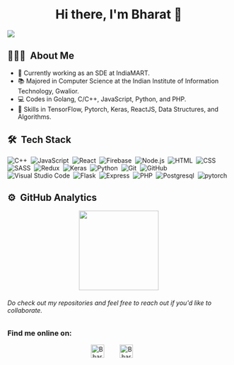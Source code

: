 <h1 align="center">Hi there, I'm Bharat 👋</h1>

![](https://komarev.com/ghpvc/?username=BhCh7051&style=flat-square)

## 👨🏻‍💻 &nbsp;About Me
- 🔭 Currently working as an SDE at IndiaMART.
- 📚 Majored in Computer Science at the Indian Institute of Information Technology, Gwalior.
- 💻 Codes in Golang, C/C++, JavaScript, Python, and PHP.
- 🤹 Skills in TensorFlow, Pytorch, Keras, ReactJS, Data Structures, and Algorithms.

## 🛠 &nbsp;Tech Stack
![C++](https://img.shields.io/badge/-C++-05122A?style=flat&color=00599C&logo=C%2B%2B&logoColor=FFFFFF)&nbsp;
![JavaScript](https://img.shields.io/badge/-JavaScript-05122A?style=flat&color=222222&logo=JavaScript&logoColor=F7DF1E)&nbsp;
![React](https://img.shields.io/badge/-React-05122A?style=flat&color=222222&logo=React&logoColor=61DAFB)&nbsp;
![Firebase](https://img.shields.io/badge/-Firebase-05122A?style=flat&color=222222&logo=Firebase&logoColor=FFCA28)&nbsp;
![Node.js](https://img.shields.io/badge/-Node.js-05122A?style=flat&color=339933&logo=Node.js&logoColor=FFFFFF)&nbsp;
![HTML](https://img.shields.io/badge/-HTML-05122A?style=flat&&color=E34F26&logo=HTML5&logoColor=FFFFFF)&nbsp;
![CSS](https://img.shields.io/badge/-CSS-05122A?style=flat&color=1572B6&logo=CSS3&logoColor=FFFFFF)&nbsp;
![SASS](https://img.shields.io/badge/-SASS-05122A?style=flat&&color=CC6699&logo=Sass&logoColor=FFFFFF)&nbsp;
![Redux](https://img.shields.io/badge/-Redux-05122A?style=flat&color=764ABC&logo=Redux&logoColor=FFFFFF)&nbsp;
![Keras](https://img.shields.io/badge/-Keras-05122A?style=flat&color=D00000&logo=Keras&logoColor=FFFFFF)&nbsp;
![Python](https://img.shields.io/badge/-Python-05122A?style=flat&color=3776AB&logo=Python&logoColor=FFFFFF)&nbsp;
![Git](https://img.shields.io/badge/-Git-05122A?style=flat&logo=git&color=F05032&logoColor=FFFFFF)&nbsp;
![GitHub](https://img.shields.io/badge/-GitHub-05122A?style=flat&color=181717&logo=GitHub&logoColor=FFFFFF)&nbsp;
![Visual Studio Code](https://img.shields.io/badge/-Visual%20Studio%20Code-05122A?style=flat&color=007ACC&logo=Visual+Studio+Code&logoColor=FFFFFF)&nbsp;
![Flask](https://img.shields.io/badge/flask-05122A?style=flat&color=000000&logo=Flask&logoColor=FFFFFF)&nbsp;
![Express](https://img.shields.io/badge/-Express-05122A?style=flat&color=000000&logo=Express&logoColor=FFFFFF)&nbsp;
![PHP](https://img.shields.io/badge/-PHP-05122A?style=flat&color=000000&logo=PHP&logoColor=FFFFFF)&nbsp;
![Postgresql](https://img.shields.io/badge/-Postgresql-05122A?style=flat&color=000000&logo=Postgresql&logoColor=FFFFFF)&nbsp;
![pytorch](https://img.shields.io/badge/-pytorch-05122A?style=flat&color=000000&logo=pytorch&logoColor=FFFFFF)&nbsp;

## ⚙️ &nbsp;GitHub Analytics

<p align="center">
<a href="https://github.com/bhch7051">
  <img height="180em" src="https://github-readme-stats-eight-theta.vercel.app/api?username=bhch7051&show_icons=true&theme=algolia&count_private=true"/>
</a>
</p>


###### Do check out my repositories and feel free to reach out if you'd like to collaborate.

### Find me online on:

<p align="center">
<a href="https://www.linkedin.com/in/bharat-chandwani/" target="blank"><img align="center" src="https://cdn.jsdelivr.net/npm/simple-icons@3.0.1/icons/linkedin.svg" alt="BharatChandwani" height="30" width="30" /></a>&nbsp;&nbsp;&nbsp;&nbsp;&nbsp;&nbsp;&nbsp;&nbsp;
<a href="mailto:bharatchandwani1@gmail.com" target="blank"><img align="center" src="https://cdn.jsdelivr.net/npm/simple-icons@3.0.1/icons/gmail.svg" alt="BharatChandwani" height="30" width="30" /></a>&nbsp;&nbsp;&nbsp;&nbsp;&nbsp;&nbsp;&nbsp;&nbsp;

</p>
